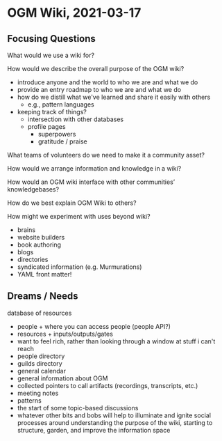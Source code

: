 # OGM Wiki, 2021-03-17

## Focusing Questions

What would we use a wiki for?

How would we describe the overall purpose of the OGM wiki?

* introduce anyone and the world to who we are and what we do
* provide an entry roadmap to who we are and what we do
* how do we distill what we've learned and share it easily with others
    * e.g., pattern languages
* keeping track of things?
    * intersection with other databases
    * profile pages
        * superpowers
        * gratitude / praise

What teams of volunteers do we need to make it a community asset?

How would we arrange information and knowledge in a wiki?

How would an OGM wiki interface with other communities’ knowledgebases?

How do we best explain OGM Wiki to others?

How might we experiment with uses beyond wiki?
* brains
* website builders
* book authoring
* blogs
* directories
* syndicated information (e.g. Murmurations)
* YAML front matter!

## Dreams / Needs
database of resources
- people + where you can access people (people API?)
- resources + inputs/outputs/gates
- want to feel rich, rather than looking through a window at stuff i can't reach
- people directory
- guilds directory
- general calendar
- general information about OGM
- collected pointers to call artifacts (recordings, transcripts, etc.)
- meeting notes
- patterns
- the start of some topic-based discussions
- whatever other bits and bobs will help to illuminate and ignite social processes around understanding the purpose of the wiki, starting to structure, garden, and improve the information space
